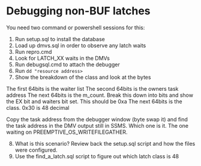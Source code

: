 # Debugging non-BUF latches

You need two command or powershell sessions for this:

1. Run setup.sql to install the database
2. Load up dmvs.sql in order to observe any latch waits
3. Run repro.cmd
4. Look for LATCH_XX waits in the DMVs
5. Run debugsql.cmd to attach the debugger
6. Run `dd "resource address>`
7. Show the breakdown of the class and look at the bytes

The first 64bits is the waiter list
The second 64bits is the owners task address
The next 64bits is the m_count. Break this down into bits and show the EX bit and waiters bit set. This should be 0xa The next 64bits is the class. 0x30 is 48 decimal

Copy the task address from the debugger window (byte swap it) and find the task address in the DMV output still in SSMS. Which one is it. The one waiting on PREEMPTIVE_OS_WRITEFILEGATHER.

8. What is this scenario? Review back the setup.sql script and how the files were configured.
9. Use the find_a_latch.sql script to figure out which latch class is 48